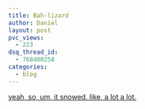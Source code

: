 ```yaml
---
title: Bah-lizard
author: Daniel
layout: post
pvc_views:
  - 223
dsq_thread_id:
  - 768400258
categories:
  - blog
---
```

<p><script type="text/javascript" src="http://www.flickr.com/badge_code_v2.gne?count=6&#038;display=random&#038;size=s&#038;layout=h&#038;source=user_set&#038;user=71462827%40N00&#038;set= 72057594063504689&#038;context=in%2Fset-1609469%2F"></script></p>
<p><a href="http://www.flickr.com/photos/shiffman/sets/72057594063504689/">yeah, so, um, it snowed.  like, a lot a lot.</a></p>

